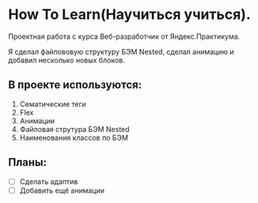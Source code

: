 # How To Learn(Научиться учиться).

Проектная работа с курса Веб-разработчик от Яндекс.Практикума.

Я сделал файлововую структуру БЭМ Nested, сделал анимацию и добавил несколько новых блоков.

## В проекте используются:

1. Сематические теги
2. Flex
3. Анимации
4. Файловая струтура БЭМ Nested
5. Наименования классов по БЭМ

## Планы:

- [ ] Сделать адаптив
- [ ] Добавить ещё анимации
